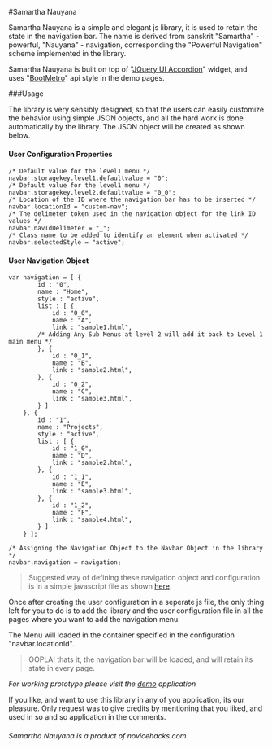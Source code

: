 #Samartha Nauyana

Samartha Nauyana is a simple and elegant js library, it is used to retain the state in the navigation bar. The name is derived from sanskrit "Samartha" - powerful, "Nauyana" - navigation, corresponding the "Powerful Navigation" scheme implemented in the library. 

Samartha Nauyana is built on top of "[JQuery UI Accordion](http://jqueryui.com/accordion/)" widget, and uses "[BootMetro](http://aozora.github.io/bootmetro/)" api style in the demo pages. 

###Usage

The library is very sensibly designed, so that the users can easily customize the behavior using simple JSON objects, and all the hard work is done automatically by the library. The JSON object will be created as shown below.


#### User Configuration Properties
```
/* Default value for the level1 menu */
navbar.storagekey.level1.defaultvalue = "0";
/* Default value for the level1 menu */
navbar.storagekey.level2.defaultvalue = "0_0";
/* Location of the ID where the navigation bar has to be inserted */
navbar.locationId = "custom-nav";
/* The delimeter token used in the navigation object for the link ID values */
navbar.navIdDelimeter = "_";
/* Class name to be added to identify an element when activated */
navbar.selectedStyle = "active";
```

#### User Navigation Object
```
var navigation = [ {
		id : "0",
		name : "Home",
		style : "active",
		list : [ {
			id : "0_0",
			name : "A",
			link : "sample1.html",
		/* Adding Any Sub Menus at level 2 will add it back to Level 1 main menu */
		}, {
			id : "0_1",
			name : "B",
			link : "sample2.html",
		}, {
			id : "0_2",
			name : "C",
			link : "sample3.html",
		} ]
	}, {
		id : "1",
		name : "Projects",
		style : "active",
		list : [ {
			id : "1_0",
			name : "D",
			link : "sample2.html",
		}, {
			id : "1_1",
			name : "E",
			link : "sample3.html",
		}, {
			id : "1_2",
			name : "F",
			link : "sample4.html",
		} ]
	} ];
	
/* Assigning the Navigation Object to the Navbar Object in the library */
navbar.navigation = navigation;	

```

> Suggested way of defining these navigation object and configuration is in a simple javascript file as shown [here](demo/navigationob.js). 

Once after creating the user configuration in a seperate js file, the only thing left for you to do is to add the library and the user configuration file in all the pages where you want to add the navigation menu. 

The Menu will loaded in the container specified in the configuration "navbar.locationId". 

> OOPLA! thats it, the navigation bar will be loaded, and will retain its state in every page.

*For working prototype please visit the [demo](demo/sample1.html) application*

If you like, and want to use this library in any of you application, its our pleasure. Only request was to give credits by mentioning that you liked, and used in so and so application in the comments.

###### Samartha Nauyana is a product of novicehacks.com 
